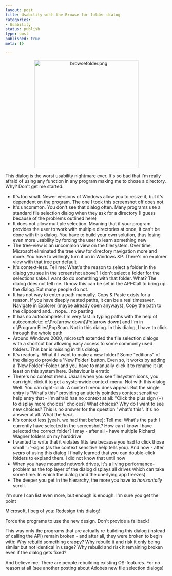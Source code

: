 ```yaml
---
layout: post
title: Usability with the Browse for folder dialog
categories:
- Usability
status: publish
type: post
published: true
meta: {}

---
```

<center><img alt="browsefolder.png" src="http://www.gnegg.ch/archives/browsefolder.png" width="324" height="338" /></center>
<p>This dialog is the worst usability nightmare ever. It's so bad that I'm really afraid of using any function in any program making me to chose a directory. Why? Don't get me started:</p>
<ul>
  <li>It's too small. Newer versions of Windows allow you to resize it, but it's dependent on the program. The one I took this screenshot off does not.</li>
  <li>It's uncommon. You don't see that dialog often. Many programs use a standard file selection dialog when they ask for a directory (I guess because of the problems outlined here)</li>
  <li>It does not allow multiple selection. Meaning that if your program provides the user to work with multiple directories at once, it can't be done with this dialog. You have to build your own solution, thus losing even more usability by forcing the user to learn something new</li>
  <li>The tree-view is an uncommon view on the filesystem. Over time, Microsoft eliminated the tree view for directory navigation more and more. You have to willingly turn it on in Windows XP. There's no explorer view with that tree per default</li>
 <li>It's context-less. Tell me: What's the reason to select a folder in the dialog you see in the screenshot above? I don't select a folder for the selections sake. I want do do something with that folder. What? The dialog does not tell me. I know this can be set in the API-Call to bring up the dialog. But many people do not.</li>
 <li>It has not way to enter a path manually. Copy & Paste exists for a reason. If you have deeply nested paths, it can be a real timesaver. Navigate in Explorer (maybe already open anyways), Copy the path to the clipboard and... nope... no pasting</li>
 <li>It has no autocomplete. I'm very fast in typing paths with the help of autocomplete: c:\Pro[arrow down]\Po[arrow down] and I'm in c:\Program Files\PopScan. Not in this dialog. In this dialog, I have to click through the whole path</li>
 <li>Around Windows 2000, microsoft extended the file selection dialogs with a shortcut bar allowing easy access to some commonly used folders. This bar is missing in this dialog.</li>
 <li>It's readonly. What if I want to make a new folder? Some "editions" of the dialog do provide a 'New Folder' button. Even so, it works by adding a 'New Folder'-Folder and you have to manually click it to rename it (at least on this system here. Behaviour is erratic</li>
<li>There's no context menu. Usuall when you see filesystem icons, you can right-click it to get a systemwide context-menu. Not with this dialog. Well. You can right-click. A context menu does appear. But the single entry is "What's this" providing an utterly pointless context sensitive help entry that - I'm afraid has no context at all:  "Click the plus sign (+) to display more choices" choices? What choices? Why do I want to see new choices? This is no answer for the question "what's this". It's no answer at all. What the <em>heck</em>.</li>
 <li>It's context less (yeah. we had that before): Tell me: What's the path I currently have selected in the screenshot? How can I know I have selected the correct folder? I may - after all - have multiple Richard Wagner folders on my harddrive</li>
 <li>I wanted to write that it violates fitts law because you had to click those small '+'-signs (as the context sensitive help tells you). And now - after <em>years</em> of using this dialog I finally learned that you can double-click folders to expland them. I did not know that until now</li>
 <li>When you have mounted network drives, it's a living performance-problem as the top layer of the dialog displays all drives which can take some time. In which the dialog (and the unerlying app freezes).</li>
 <li>The deeper you get in the hierarchy, the more you have to <em>horizontally</em> scroll.</li>
</ul>
<p>I'm sure I can list even more, but enough is enough. I'm sure you get the point</p>
<p>Microsoft, I beg of you: Redesign this dialog!</p>
<p>Force the programs to use the new design. Don't provide a fallback!</p>
<p>This way only the programs that are actually re-building this dialog (instead of calling the API) remain broken - and after all, they were broken to begin with: Why rebuild something crappy? Why rebuild it and risk it only being similar but not identical in usage? Why rebuild and risk it remaining broken even if the dialog gets fixed?</p>
<p>And believe me: There are people rebuilding existing OS-features. For no reason at all (see another posting about Adobes new file selection dialogs)</p>
